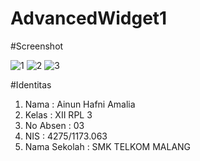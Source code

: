 # AdvancedWidget1

#Screenshot

![1](http://imageshack.com/a/img924/7585/TXZ2ns.jpg)
![2](http://imageshack.com/a/img922/3676/ZeswNW.jpg)
![3](http://imageshack.com/a/img924/5429/8TVdCn.jpg)

#Identitas
1. Nama : Ainun Hafni Amalia
2. Kelas : XII RPL 3
3. No Absen : 03
4. NIS : 4275/1173.063
5. Nama Sekolah : SMK TELKOM MALANG 
